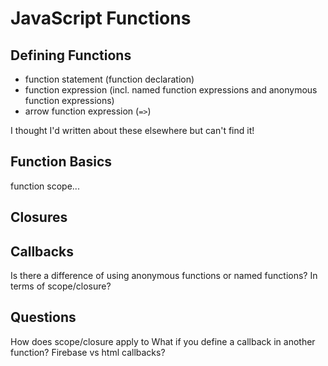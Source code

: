 # JavaScript Functions

## Defining Functions

* function statement (function declaration)
* function expression (incl. named function expressions and anonymous function expressions)
* arrow function expression (`=>`)

I thought I'd written about these elsewhere but can't find it!


## Function Basics

function scope...

## Closures

## Callbacks

Is there a difference of using anonymous functions or named functions? In terms of scope/closure?

## Questions

How does scope/closure apply to 
What if you define a callback in another function? Firebase vs html callbacks?
